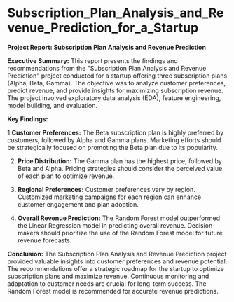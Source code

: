 # Subscription_Plan_Analysis_and_Revenue_Prediction_for_a_Startup

**Project Report: Subscription Plan Analysis and Revenue Prediction**

**Executive Summary:**
This report presents the findings and recommendations from the "Subscription Plan Analysis and Revenue Prediction" project conducted for a startup offering three subscription plans (Alpha, Beta, Gamma). The objective was to analyze customer preferences, predict revenue, and provide insights for maximizing subscription revenue. The project involved exploratory data analysis (EDA), feature engineering, model building, and evaluation.

**Key Findings:**

1.**Customer Preferences:**
The Beta subscription plan is highly preferred by customers, followed by Alpha and Gamma plans.
Marketing efforts should be strategically focused on promoting the Beta plan due to its popularity.

2. **Price Distribution:**
The Gamma plan has the highest price, followed by Beta and Alpha.
Pricing strategies should consider the perceived value of each plan to optimize revenue.

4. **Regional Preferences:**
Customer preferences vary by region.
Customized marketing campaigns for each region can enhance customer engagement and plan adoption.

6. **Overall Revenue Prediction:**
The Random Forest model outperformed the Linear Regression model in predicting overall revenue.
Decision-makers should prioritize the use of the Random Forest model for future revenue forecasts.

**Conclusion:**
The Subscription Plan Analysis and Revenue Prediction project provided valuable insights into customer preferences and revenue potential. The recommendations offer a strategic roadmap for the startup to optimize subscription plans and maximize revenue. Continuous monitoring and adaptation to customer needs are crucial for long-term success. The Random Forest model is recommended for accurate revenue predictions.

